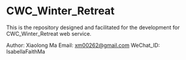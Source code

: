 # CWC_Winter_Retreat
This is the repository designed and facilitated for the development for CWC_Winter_Retreat web service.

Author: Xiaolong Ma 
Email: xm00262@gmail.com
WeChat_ID: IsabellaFaithMa
